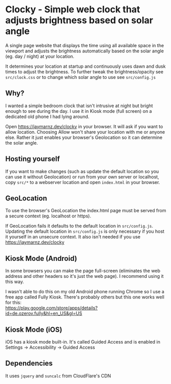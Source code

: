 # Clocky - Simple web clock that adjusts brightness based on solar angle
A single page website that displays the time using all available space in the viewport and adjusts the brightness automatically based on the solar angle (eg. day / night) at your location.

It determines your location at startup and continuously uses dawn and dusk times to adjust the brightness. To further tweak the brightness/opacity see `src/clock.css` or to change which solar angle to use see `src/config.js`

## Why?
I wanted a simple bedroom clock that isn't intrusive at night but bright enough to see during the day. I use it in Kiosk mode (full screen) on a dedicated old phone I had lying around.

Open https://jaymarnz.dev/clocky in your browser. It will ask if you want to allow location. Choosing Allow won't share your location with me or anyone else. Rather it just enables your browser's Geolocation so it can determine the solar angle.

## Hosting yourself
If you want to make changes (such as update the default location so you can use it without Geolocation) or run from your own server or localhost, copy `src/*` to a webserver location and open `index.html` in your browser.

## GeoLocation
To use the browser's GeoLocation the index.html page must be served from a secure context (eg. localhost or https).

If GeoLocation fails it defaults to the default location in `src/config.js`. Updating the default location in `src/config.js` is only necessary if you host it yourself in an unsecure context. It also isn't needed if you use https://jaymarnz.dev/clocky

## Kiosk Mode (Android)
In some browsers you can make the page full-screen (eliminates the web address and other headers so it's just the web page). I recommend using it this way.

I wasn't able to do this on my old Android phone running Chrome so I use a free app called Fully Kiosk. There's probably others but this one works well for this:<br>https://play.google.com/store/apps/details?id=de.ozerov.fully&hl=en_US&gl=US

## Kiosk Mode (iOS)
iOS has a kiosk mode built-in. It's called Guided Access and is enabled in Settings -> Accessibility -> Guided Access

## Dependencies
It uses `jquery` and `suncalc` from CloudFlare's CDN
